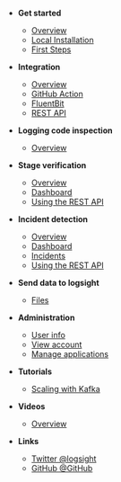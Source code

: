 <!-- docs/_sidebar.md -->

- **Get started**
  - [Overview](/)
  - [Local Installation](/get_started/installation.md)
  - [First Steps](/get_started/first_steps.md)

- **Integration**
  - [Overview](./integration/overview.md)
  - [GitHub Action](/integration/github_action.md)
  - [FluentBit](./integration/fluentbit.md)
  - [REST API](./integration/rest-api.md)

- **Logging code inspection**
  - [Overview](/logging_code_inspection/overview.md)

- **Stage verification**
  - [Overview](/stage_verification/overview.md)
  - [Dashboard](/stage_verification/dashboard.md)
  - [Using the REST API](/stage_verification/using_the_rest_api.md)

- **Incident detection**
  - [Overview](/incident_detection/overview.md) 
  - [Dashboard](/incident_detection/dashboard.md) 
  - [Incidents](/incident_detection/incidents.md)
  - [Using the REST API](/incident_detection/using_the_rest_api.md)

- **Send data to logsight**
  - [Files](/tutorials/dataset_import_short.md)
  
- **Administration**
  - [User info](/administration/user_info.md)
  - [View account](/administration/view_account.md)
  - [Manage applications](/administration/manage_applications.md)

- **Tutorials**
  - [Scaling with Kafka](/tutorials/scaling_logsight_kafka.md)
  
- **Videos**
  - [Overview](/videos/overview.md)

- **Links**
  - [Twitter @logsight](http://twitter.com/logsight)
  - [GitHub @GitHub](https://github.com/aiops)
